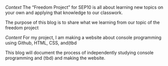 *Context*
The “Freedom Project” for SEP10 is all about learning new topics on your own and applying that knowledge to our classwork.

The purpose of this blog is to share what we learning from our topic of the freedom project

*Content*
For my project, I am making a website about console programming using Github, HTML, CSS, and(tbd

This blog will document the process of independently studying console programming and (tbd) and making the website.